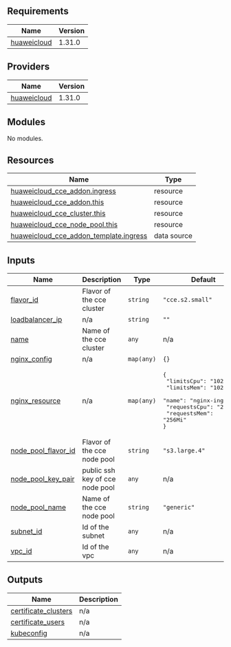 ## Requirements

| Name | Version |
|------|---------|
| <a name="requirement_huaweicloud"></a> [huaweicloud](#requirement\_huaweicloud) | 1.31.0 |

## Providers

| Name | Version |
|------|---------|
| <a name="provider_huaweicloud"></a> [huaweicloud](#provider\_huaweicloud) | 1.31.0 |

## Modules

No modules.

## Resources

| Name | Type |
|------|------|
| [huaweicloud_cce_addon.ingress](https://registry.terraform.io/providers/huaweicloud/huaweicloud/1.31.0/docs/resources/cce_addon) | resource |
| [huaweicloud_cce_addon.this](https://registry.terraform.io/providers/huaweicloud/huaweicloud/1.31.0/docs/resources/cce_addon) | resource |
| [huaweicloud_cce_cluster.this](https://registry.terraform.io/providers/huaweicloud/huaweicloud/1.31.0/docs/resources/cce_cluster) | resource |
| [huaweicloud_cce_node_pool.this](https://registry.terraform.io/providers/huaweicloud/huaweicloud/1.31.0/docs/resources/cce_node_pool) | resource |
| [huaweicloud_cce_addon_template.ingress](https://registry.terraform.io/providers/huaweicloud/huaweicloud/1.31.0/docs/data-sources/cce_addon_template) | data source |

## Inputs

| Name | Description | Type | Default | Required |
|------|-------------|------|---------|:--------:|
| <a name="input_flavor_id"></a> [flavor\_id](#input\_flavor\_id) | Flavor of the cce cluster | `string` | `"cce.s2.small"` | no |
| <a name="input_loadbalancer_ip"></a> [loadbalancer\_ip](#input\_loadbalancer\_ip) | n/a | `string` | `""` | no |
| <a name="input_name"></a> [name](#input\_name) | Name of the cce cluster | `any` | n/a | yes |
| <a name="input_nginx_config"></a> [nginx\_config](#input\_nginx\_config) | n/a | `map(any)` | `{}` | no |
| <a name="input_nginx_resource"></a> [nginx\_resource](#input\_nginx\_resource) | n/a | `map(any)` | <pre>{<br>  "limitsCpu": "1024m",<br>  "limitsMem": "1024Mi",<br>  "name": "nginx-ingress",<br>  "requestsCpu": "256m",<br>  "requestsMem": "256Mi"<br>}</pre> | no |
| <a name="input_node_pool_flavor_id"></a> [node\_pool\_flavor\_id](#input\_node\_pool\_flavor\_id) | Flavor of the cce node pool | `string` | `"s3.large.4"` | no |
| <a name="input_node_pool_key_pair"></a> [node\_pool\_key\_pair](#input\_node\_pool\_key\_pair) | public ssh key of cce node pool | `any` | n/a | yes |
| <a name="input_node_pool_name"></a> [node\_pool\_name](#input\_node\_pool\_name) | Name of the cce node pool | `string` | `"generic"` | no |
| <a name="input_subnet_id"></a> [subnet\_id](#input\_subnet\_id) | Id of the subnet | `any` | n/a | yes |
| <a name="input_vpc_id"></a> [vpc\_id](#input\_vpc\_id) | Id of the vpc | `any` | n/a | yes |

## Outputs

| Name | Description |
|------|-------------|
| <a name="output_certificate_clusters"></a> [certificate\_clusters](#output\_certificate\_clusters) | n/a |
| <a name="output_certificate_users"></a> [certificate\_users](#output\_certificate\_users) | n/a |
| <a name="output_kubeconfig"></a> [kubeconfig](#output\_kubeconfig) | n/a |

